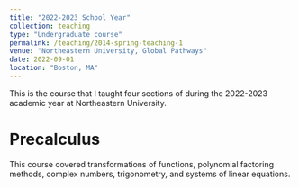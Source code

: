 ```yaml
---
title: "2022-2023 School Year"
collection: teaching
type: "Undergraduate course"
permalink: /teaching/2014-spring-teaching-1
venue: "Northeastern University, Global Pathways"
date: 2022-09-01
location: "Boston, MA"
---
```


This is the course that I taught four sections of during the 2022-2023 academic year at Northeastern University.

Precalculus
======
This course covered transformations of functions, polynomial factoring methods, complex numbers, trigonometry, and systems of linear equations.
